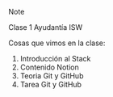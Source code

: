 > [!NOTE]
> Clase 1 Ayudantía ISW

Cosas que vimos en la clase:

1. Introducción al Stack
2. Contenido Notion
3. Teoria Git y GitHub
4. Tarea Git y GitHub


